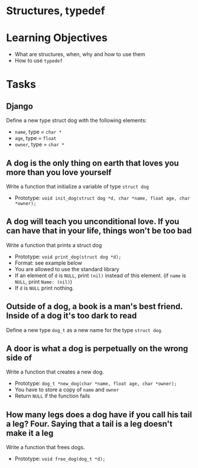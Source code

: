 # Structures, typedef

# Learning Objectives

* What are structures, when, why and how to use them
* How to use `typedef`

# Tasks

## Django

Define a new type struct dog with the following elements:

* `name`, type = `char *`
* `age`, type = `float`
* `owner`, type = `char *`

## A dog is the only thing on earth that loves you more than you love yourself

Write a function that initialize a variable of type `struct dog`

* Prototype: `void init_dog(struct dog *d, char *name, float age, char *owner);`


## A dog will teach you unconditional love. If you can have that in your life, things won't be too bad

Write a function that prints a struct dog

* Prototype: `void print_dog(struct dog *d);`
* Format: see example below
* You are allowed to use the standard library
* If an element of `d` is `NULL`, print `(nil)` instead of this element. (if `name` is `NULL`, print `Name: (nil)`)
* If `d` is `NULL` print nothing.

## Outside of a dog, a book is a man's best friend. Inside of a dog it's too dark to read

Define a new type `dog_t` as a new name for the type `struct dog`.

## A door is what a dog is perpetually on the wrong side of

Write a function that creates a new dog.

* Prototype: `dog_t *new_dog(char *name, float age, char *owner);`
* You have to store a copy of `name` and `owner`
* Return `NULL` if the function fails

## How many legs does a dog have if you call his tail a leg? Four. Saying that a tail is a leg doesn't make it a leg

Write a function that frees dogs.

* Prototype: `void free_dog(dog_t *d);`


